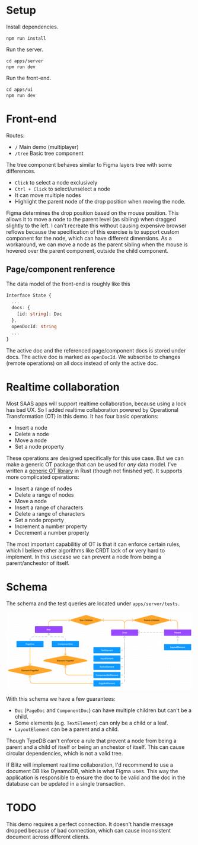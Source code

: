 # Setup

Install dependencies.

```
npm run install
```
Run the server.

```
cd apps/server
npm run dev
```
Run the front-end.

```
cd apps/ui
npm run dev
```

# Front-end

Routes:
- `/` Main demo (multiplayer)
- `/tree` Basic tree component

The tree component behaves similar to Figma layers tree with some differences.

- `Click` to select a node exclusively
- `Ctrl + Click` to select/unselect a node
- It can move multiple nodes
- Highlight the parent node of the drop position when moving the node.

Figma determines the drop position based on the mouse position.  This allows it
to move a node to the parent level (as sibling) when dragged slightly to
the left.  I can't recreate this without causing expensive browser reflows
because the specification of this exercise is to support custom component for
the node, which can have different dimensions.  As a workaround, we can move
a node as the parent sibling when the mouse is hovered over the parent
component, outside the child component.

## Page/component renference

The data model of the front-end is roughly like this

```typescript
Interface State {
  ...
  docs: {
    [id: string]: Doc
  },
  openDocId: string
  ...
}
```

The active doc and the referenced page/component docs is stored under docs.
The active doc is marked as `openDocId`.  We subscribe to changes
(remote operations) on all docs instead of only the active doc.

# Realtime collaboration

Most SAAS apps will support realtime collaboration, because using a lock has
bad UX.  So I added realtime collaboration powered by Operational
Transformation (OT) in this demo.  It has four basic operations:

- Insert a node
- Delete a node
- Move a node
- Set a node property

These operations are designed specifically for this use case.  But we can make
a generic OT package that can be used for *any* data model.  I've written a
[generic OT library](https://github.com/aguspdana/polda/tree/main/ot) in Rust
(though not finished yet).  It supports more complicated operations:

- Insert a range of nodes
- Delete a range of nodes
- Move a node
- Insert a range of characters
- Delete a range of characters
- Set a node property
- Increment a number property
- Decrement a number property

The most important capabilitiy of OT is that it can enforce certain rules,
which I believe other algorithms like CRDT lack of or very hard to implement.
In this usecase we can prevent a node from being a parent/anchestor of itself.

# Schema

The schema and the test queries are located under `apps/server/tests`.

![Schema](https://github.com/aguspdana/multiplayer-tree/blob/main/assets/schema.png?raw=true)

With this schema we have a few guarantees:

- `Doc` (`PageDoc` and `ComponentDoc`) can have multiple children but can't be
a child.
- Some elements (e.g. `TextElement`) can only be a child or a leaf.
- `LayoutElement` can be a parent and a child.

Though TypeDB can't enforce a rule that prevent a node from being a parent and
a child of itself or being an anchestor of itself. This can cause circular
dependencies, which is not a valid tree.

If Blitz will implement realtime collaboration, I'd recommend to use a document
DB like DynamoDB, which is what Figma uses.  This way the application is
responsible to ensure the doc to be valid and the doc in the database can be
updated in a single transaction.

# TODO

This demo requires a perfect connection.  It doesn't handle message dropped
because of bad connection, which can cause inconsistent document across
different clients.
